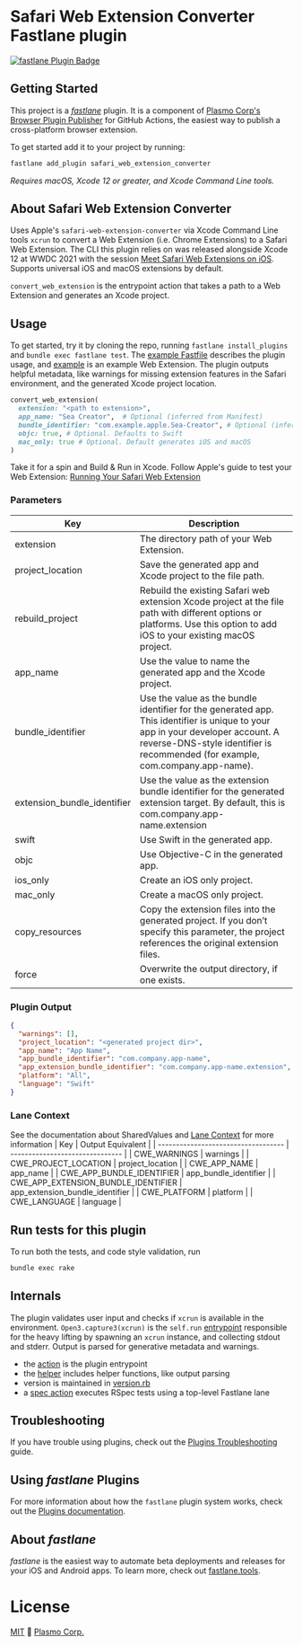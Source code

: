 # Safari Web Extension Converter Fastlane plugin

[![fastlane Plugin Badge](https://rawcdn.githack.com/fastlane/fastlane/master/fastlane/assets/plugin-badge.svg)](https://rubygems.org/gems/fastlane-plugin-safari_web_extension_converter)

## Getting Started

This project is a [_fastlane_](https://github.com/fastlane/fastlane) plugin. It is a component of [Plasmo Corp's](https://plasmo.com) [Browser Plugin Publisher](https://github.com/plasmo-corp/bpp) for GitHub Actions, the easiest way to publish a cross-platform browser extension. 

To get started add it to your project by running:

```sh
fastlane add_plugin safari_web_extension_converter
```

*Requires macOS, Xcode 12 or greater, and Xcode Command Line tools.*

## About Safari Web Extension Converter

Uses Apple's `safari-web-extension-converter` via Xcode Command Line tools `xcrun` to convert a Web Extension (i.e. Chrome Extensions) to a Safari Web Extension. The CLI this plugin relies on was released alongside Xcode 12 at WWDC 2021 with the session [Meet Safari Web Extensions on iOS](https://developer.apple.com/videos/play/wwdc2021/10104). Supports universal iOS and macOS extensions by default.

`convert_web_extension` is the entrypoint action that takes a path to a Web Extension and generates an Xcode project. 

## Usage
To get started, try it by cloning the repo, running `fastlane install_plugins` and `bundle exec fastlane test`. The [example Fastfile](fastlane/Fastfile) describes the plugin usage, and [example](example/) is an example Web Extension. The plugin outputs helpful metadata, like warnings for missing extension features in the Safari environment, and the generated Xcode project location.

```ruby
convert_web_extension(
  extension: "<path to extension>",
  app_name: "Sea Creator",  # Optional (inferred from Manifest)
  bundle_identifier: "com.example.apple.Sea-Creator", # Optional (inferred from Manifest)
  objc: true, # Optional. Defaults to Swift
  mac_only: true # Optional. Default generates iOS and macOS
)
```

Take it for a spin and Build & Run in Xcode. Follow Apple's guide to test your Web Extension: [Running Your Safari Web Extension](https://developer.apple.com/documentation/safariservices/safari_web_extensions/running_your_safari_web_extension)

### Parameters
| Key               | Description |
| ----------------- | ----------- |
| extension         | The directory path of your Web Extension. |
| project_location  | Save the generated app and Xcode project to the file path. |
| rebuild_project   | Rebuild the existing Safari web extension Xcode project at the file path with different options or platforms. Use this option to add iOS to your existing macOS project. |
| app_name          | Use the value to name the generated app and the Xcode project. |
| bundle_identifier | Use the value as the bundle identifier for the generated app. This identifier is unique to your app in your developer account. A reverse-DNS-style identifier is recommended (for example, com.company.app-name). |
| extension_bundle_identifier | Use the value as the extension bundle identifier for the generated extension target. By default, this is com.company.app-name.extension |
| swift             | Use Swift in the generated app. |
| objc              | Use Objective-C in the generated app. |
| ios_only          | Create an iOS only project. |
| mac_only          | Create a macOS only project. |
| copy_resources    | Copy the extension files into the generated project. If you don’t specify this parameter, the project references the original extension files. |
| force             | Overwrite the output directory, if one exists. |

### Plugin Output
```json
{
  "warnings": [],
  "project_location": "<generated project dir>",
  "app_name": "App Name",
  "app_bundle_identifier": "com.company.app-name",
  "app_extension_bundle_identifier": "com.company.app-name.extension",
  "platform": "All",
  "language": "Swift"
}
```

### Lane Context
See the documentation about SharedValues and [Lane Context](https://docs.fastlane.tools/advanced/lanes/#Lane%20Context) for more information
| Key                                 | Output Equivalent               |
| ----------------------------------- | ------------------------------- |
| CWE_WARNINGS                        | warnings                        |
| CWE_PROJECT_LOCATION                | project_location                |
| CWE_APP_NAME                        | app_name                        |
| CWE_APP_BUNDLE_IDENTIFIER           | app_bundle_identifier           |
| CWE_APP_EXTENSION_BUNDLE_IDENTIFIER | app_extension_bundle_identifier |
| CWE_PLATFORM                        | platform                        |
| CWE_LANGUAGE                        | language                        |

## Run tests for this plugin

To run both the tests, and code style validation, run
```sh
bundle exec rake
```

## Internals

The plugin validates user input and checks if `xcrun` is available in the environment. `Open3.capture3(xcrun)` is the `self.run` [entrypoint](lib/fastlane/plugin/safari_web_extension_converter/actions/convert_web_extension_action.rb) responsible for the heavy lifting by spawning an `xcrun` instance, and collecting stdout and stderr. Output is parsed for generative metadata and warnings.

- the [action](lib/fastlane/plugin/safari_web_extension_converter/actions/convert_web_extension_action.rb) is the plugin entrypoint
- the [helper](lib/fastlane/plugin/safari_web_extension_converter/helper/safari_web_extension_converter_helper.rb) includes helper functions, like output parsing
- version is maintained in [version.rb](lib/fastlane/plugin/safari_web_extension_converter/version.rb)
- a [spec action](spec/safari_web_extension_converter_action_spec.rb) executes RSpec tests using a top-level Fastlane lane

## Troubleshooting

If you have trouble using plugins, check out the [Plugins Troubleshooting](https://docs.fastlane.tools/plugins/plugins-troubleshooting/) guide.

## Using _fastlane_ Plugins

For more information about how the `fastlane` plugin system works, check out the [Plugins documentation](https://docs.fastlane.tools/plugins/create-plugin/).

## About _fastlane_

_fastlane_ is the easiest way to automate beta deployments and releases for your iOS and Android apps. To learn more, check out [fastlane.tools](https://fastlane.tools).

# License

[MIT](./license) 🚀 [Plasmo Corp.](https://plasmo.com)